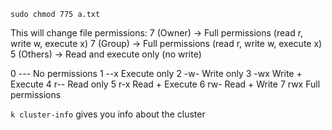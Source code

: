 `sudo chmod 775 a.txt`

This will change file permissions:
7 (Owner) → Full permissions (read r, write w, execute x)
7 (Group) → Full permissions (read r, write w, execute x)
5 (Others) → Read and execute only (no write)

0	---	No permissions
1	--x	Execute only
2	-w-	Write only
3	-wx	Write + Execute
4	r--	Read only
5	r-x	Read + Execute
6	rw-	Read + Write
7	rwx Full permissions

`k cluster-info` gives you info about the cluster
